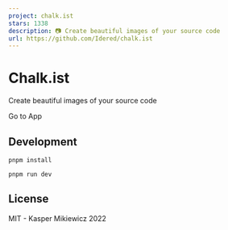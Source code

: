 ```yaml
---
project: chalk.ist
stars: 1338
description: 📷 Create beautiful images of your source code
url: https://github.com/Idered/chalk.ist
---
```


Chalk.ist
=========

Create beautiful images of your source code

Go to App

Development
-----------

```
pnpm install
```

```
pnpm run dev
```

License
-------

MIT - Kasper Mikiewicz 2022
